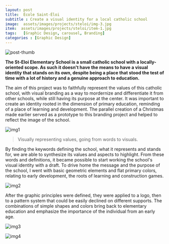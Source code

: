 ```yaml
---
layout: post
title:  École Saint-Éloi
subtitle : Create a visual identity for a local catholic school
image:  assets/images/projects/steloi/img-3.jpg
item:  assets/images/projects/steloi/item-1.jpg
tags:   [Graphic Design, carousel, Branding]
categories : [Graphic Design]
---
```

![post-thumb]({{site.baseurl}}/assets/images/projects/steloi/thumb-1.jpg)

**The St-Eloi Elementary School is a small catholic school with a locally-oriented scope. As such it doesn't have the means to have a visual identity that stands on its own, despite being a place that stood the test of time with a lot of history and a genuine approach to education.**

The aim of this project was to faithfully represent the values of this catholic school, with visual branding as a way to mordernize and differentiate it from other schools, while still having its purpose at the center. It was important to create an identity rooted in the dimension of primary education, reminding of a place of learning and development. The parallel creation of a Christmas made earlier served as a prototype to this branding project and helped to reflect the image of the school. 

![img1]({{site.baseurl}}/assets/images/projects/steloi/img-1.jpg)

> Visually representing values, going from words to visuals.

By finding the keywords defining the school, what it represents and stands for, we are able to synthesize its values and aspects to highlight. From these words and definitions, it became possible to start working the school's visual identity with a draft. To drive home the message and the purpose of the school, I went with basic geometric elements and flat primary colors, relating to early development, the roots of learning and construction games. 


![img2]({{site.baseurl}}/assets/images/projects/steloi/img-2.jpg)

After the graphic principles were defined, they were applied to a logo, then to a pattern system that could be easily declined on different supports. The combinations of simple shapes and colors bring back to elementary education and emphasize the importance of the individual from an early age.

![img3]({{site.baseurl}}/assets/images/projects/steloi/img-3.jpg)

![img4]({{site.baseurl}}/assets/images/projects/steloi/img-4.jpg)

